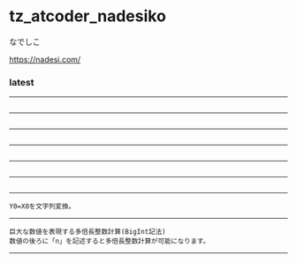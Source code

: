 # tz_atcoder_nadesiko

なでしこ

https://nadesi.com/

### latest

---
```

```
---
```

```
---
```

```
---
```

```
---
```

```
---
```

```
---
```
Y0=X0を文字列変換。
```
---
```
巨大な数値を表現する多倍長整数計算(BigInt記法)
数値の後ろに「n」を記述すると多倍長整数計算が可能になります。
```
---
